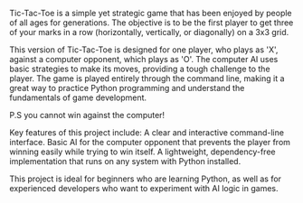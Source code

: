 Tic-Tac-Toe is a simple yet strategic game that has been enjoyed by people of all ages for generations. The objective is to be the first player to get three of your marks in a row (horizontally, vertically, or diagonally) on a 3x3 grid.

This version of Tic-Tac-Toe is designed for one player, who plays as 'X', against a computer opponent, which plays as 'O'. The computer AI uses basic strategies to make its moves, providing a tough challenge to the player. 
The game is played entirely through the command line, making it a great way to practice Python programming and understand the fundamentals of game development.

P.S you cannot win against the computer!

Key features of this project include:
A clear and interactive command-line interface.
Basic AI for the computer opponent that prevents the player from winning easily while trying to win itself.
A lightweight, dependency-free implementation that runs on any system with Python installed.

This project is ideal for beginners who are learning Python, as well as for experienced developers who want to experiment with AI logic in games.

